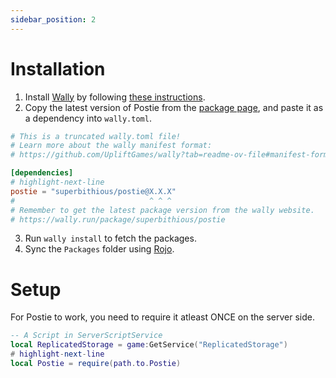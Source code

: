 ```yaml
---
sidebar_position: 2
---
```


# Installation

1. Install [Wally](https://wally.run) by following [these instructions](https://wally.run/install).
2. Copy the latest version of Postie from the [package page](https://wally.run/package/superbithious/postie), and paste it as a dependency into `wally.toml`.
```toml title="wally.toml"
# This is a truncated wally.toml file!
# Learn more about the wally manifest format: 
# https://github.com/UpliftGames/wally?tab=readme-ov-file#manifest-format

[dependencies]
# highlight-next-line
postie = "superbithious/postie@X.X.X"
#                              ^ ^ ^
# Remember to get the latest package version from the wally website.
# https://wally.run/package/superbithious/postie
```
3. Run `wally install` to fetch the packages.
4. Sync the `Packages` folder using [Rojo](https://rojo.space/).

# Setup

For Postie to work, you need to require it atleast ONCE on the server side.

```lua
-- A Script in ServerScriptService 
local ReplicatedStorage = game:GetService("ReplicatedStorage")
# highlight-next-line
local Postie = require(path.to.Postie)
```